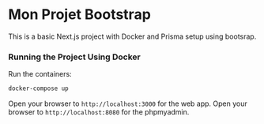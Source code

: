 # Mon Projet Bootstrap

This is a basic Next.js project with Docker and Prisma setup using bootsrap.

### Running the Project Using Docker

Run the containers:

```bash
docker-compose up
```

Open your browser to `http://localhost:3000` for the web app.
Open your browser to `http://localhost:8080` for the phpmyadmin.
